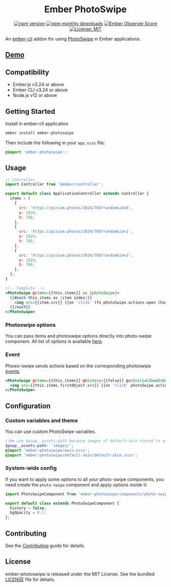 <h1 align="center">Ember PhotoSwipe</h1>

<p align="center">
  <a href="https://www.npmjs.com/package/ember-photoswipe"><img src="https://img.shields.io/npm/v/ember-photoswipe.svg?style=flat-square&colorB=44cc11" alt="npm version"></a>
  <a href="https://www.npmjs.com/package/ember-photoswipe"><img src="https://img.shields.io/npm/dm/ember-photoswipe.svg?style=flat-square" alt="npm monthly downloads"></a>
  <a href="https://emberobserver.com/addons/ember-photoswipe"><img src="https://emberobserver.com/badges/ember-photoswipe.svg" alt="Ember Observer Score"></a>
  <a href="https://opensource.org/licenses/MIT"><img src="https://img.shields.io/badge/License-MIT-blue.svg?style=flat-square" alt="License: MIT"></a>
</p>

An [ember-cli](https://www.ember-cli.com) addon for using [PhotoSwipe](http://photoswipe.com/) in Ember applications.

## [Demo](https://kaermorchen.github.io/ember-photoswipe/)

## Compatibility
* Ember.js v3.24 or above
* Ember CLI v3.24 or above
* Node.js v12 or above

## Getting Started

Install in ember-cli application

```bash
ember install ember-photoswipe
```

Then include the following in your `app.scss` file:

```scss
@import 'ember-photoswipe';
```

## Usage

```js
// Controller
import Controller from '@ember/controller';

export default class ApplicationController extends Controller {
  items = [
    {
      src: 'https://picsum.photos/1024/768?random&id=0',
      w: 1024,
      h: 768,
    },
    {
      src: 'https://picsum.photos/1024/768?random&id=1',
      w: 1024,
      h: 768,
    },
    {
      src: 'https://picsum.photos/1024/768?random&id=2',
      w: 1024,
      h: 768,
    },
  ];
}
```

```hbs
<!-- Template -->
<PhotoSwipe @items={{this.items}} as |photoSwipe|>
  {{#each this.items as |item index|}}
    <img src={{item.src}} {{on 'click' (fn photoSwipe.actions.open (hash index=index))}} >
  {{/each}}
</PhotoSwipe>
```

### Photoswipe options

You can pass items and photoswipe options directly into photo-swipe component. All list of options is available [here](https://photoswipe.com/documentation/options.html).

### Event

Phowo-swipe sends actions based on the corresponding photoswipe [events](https://photoswipe.com/documentation/api.html).

```hbs
<PhotoSwipe @items={{this.items}} @history={{false}} @onInitialZoomInEnd={{this.onInitialZoomInEnd}} as |photoSwipe|>
  <img src={{this.items.firstObject.src}} {{on 'click' photoSwipe.actions.open}} >
</PhotoSwipe>
```

## Configuration

### Custom variables and theme

You can use custom PhotoSwipe variables.

```scss
//We use $pswp__assets-path because images of default-skin stored in assets/images folder
$pswp__assets-path: 'images/';
@import 'ember-photoswipe/main.scss';
@import 'ember-photoswipe/default-skin/default-skin.scss';
```

### System-wide config

If you want to apply some options to all your photo-swipe components, you need create the `photo-swipe` component and apply options inside it:

```js
import PhotoSwipeComponent from 'ember-photoswipe/components/photo-swipe';

export default class extends PhotoSwipeComponent {
  history = false;
  bgOpacity = 0.7;
};
```

## Contributing

See the [Contributing](CONTRIBUTING.md) guide for details.

## License

ember-photoswipe is released under the MIT License. See the bundled [LICENSE](LICENSE.md) file for details.
